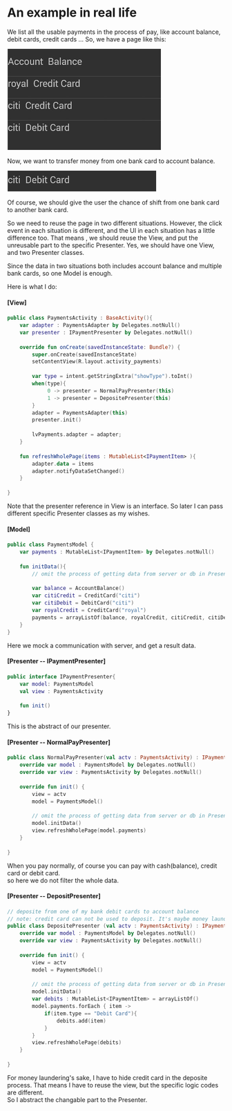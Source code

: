 # An example in real life

We list all the usable payments in the process of pay, like account balance, debit cards, credit cards ...  So, we have a page like this:

![](/imgs/20151125_01.jpg)

Now, we want to transfer money from one bank card to account balance.

![](/imgs/20151125_02.jpg)

Of course, we should give the user the chance of shift from one bank card to another bank card.

So we need to reuse the page in two different situations. However, the click event in each situation is different, and the UI in each situation has a little difference too. That means , we should reuse the View, and put the unreusable part to the specific Presenter. Yes, we should have one View, and two Presenter classes.

Since the data in two situations both includes account balance and multiple bank cards, so one Model is enough.

Here is what I do:

#### [View]
```kotlin
public class PaymentsActivity : BaseActivity(){
    var adapter : PaymentsAdapter by Delegates.notNull()
    var presenter : IPaymentPresenter by Delegates.notNull()

    override fun onCreate(savedInstanceState: Bundle?) {
        super.onCreate(savedInstanceState)
        setContentView(R.layout.activity_payments)

        var type = intent.getStringExtra("showType").toInt()
        when(type){
             0 -> presenter = NormalPayPresenter(this)
             1 -> presenter = DepositePresenter(this)
        }
        adapter = PaymentsAdapter(this)
        presenter.init()

        lvPayments.adapter = adapter;
    }

    fun refreshWholePage(items : MutableList<IPaymentItem> ){
        adapter.data = items
        adapter.notifyDataSetChanged()
    }

}
```

Note that the presenter reference in View is an interface. So later I can pass different specific Presenter classes as my wishes.



#### [Model]
```kotlin
public class PaymentsModel {
    var payments : MutableList<IPaymentItem> by Delegates.notNull()

    fun initData(){
        // omit the process of getting data from server or db in Presenter

        var balance = AccountBalance()
        var citiCredit = CreditCard("citi")
        var citiDebit = DebitCard("citi")
        var royalCredit = CreditCard("royal")
        payments = arrayListOf(balance, royalCredit, citiCredit, citiDebit)
    }
}
```
Here we mock a communication with server, and get a result data.


#### [Presenter -- IPaymentPresenter]
```kotlin
public interface IPaymentPresenter{
    var model: PaymentsModel
    val view : PaymentsActivity

    fun init()
}
```
This is the abstract of our presenter.

#### [Presenter -- NormalPayPresenter]
```kotlin
public class NormalPayPresenter(val actv : PaymentsActivity) : IPaymentPresenter {
    override var model : PaymentsModel by Delegates.notNull()
    override var view : PaymentsActivity by Delegates.notNull()

    override fun init() {
        view = actv
        model = PaymentsModel()

        // omit the process of getting data from server or db in Presenter
        model.initData()
        view.refreshWholePage(model.payments)
    }

}
```
When you pay normally, of course you can pay with cash(balance), credit card or debit card.<br/>
so here we do not filter the whole data.


#### [Presenter -- DepositPresenter]
```kotlin
// deposite from one of my bank debit cards to account balance
// note: credit card can not be used to deposit. It's maybe money laundering.
public class DepositePresenter (val actv : PaymentsActivity) : IPaymentPresenter {
    override var model : PaymentsModel by Delegates.notNull()
    override var view : PaymentsActivity by Delegates.notNull()

    override fun init() {
        view = actv
        model = PaymentsModel()

        // omit the process of getting data from server or db in Presenter
        model.initData()
        var debits : MutableList<IPaymentItem> = arrayListOf()
        model.payments.forEach { item ->
            if(item.type == "Debit Card"){
                debits.add(item)
            }
        }
        view.refreshWholePage(debits)
    }

}
```
For money laundering's sake, I have to hide credit card in the deposite process. That means I have to reuse the view, but the specific logic codes are different.<br/>
So I abstract the changable part to the Presenter.




